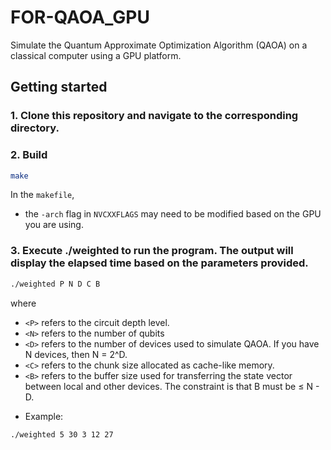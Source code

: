 # FOR-QAOA_GPU
Simulate the Quantum Approximate Optimization Algorithm (QAOA) on a classical computer using a GPU platform.

## Getting started

### 1. Clone this repository and navigate to the corresponding directory.

### 2. Build
```bash
make
```
In the `makefile`,
* the `-arch` flag in `NVCXXFLAGS` may need to be modified based on the GPU you are using.
  
### 3. Execute ./weighted to run the program. The output will display the elapsed time based on the parameters provided.
```bash
./weighted P N D C B
```
 where 
 * `<P>` refers to the circuit depth level.
 * `<N>` refers to the number of qubits
 * `<D>` refers to the number of devices used to simulate QAOA. If you have N devices, then N = 2^D.
 * `<C>` refers to the chunk size allocated as cache-like memory.
 * `<B>` refers to the buffer size used for transferring the state vector between local and other devices. The constraint is that B must be ≤ N - D.
- Example: 
```bash
./weighted 5 30 3 12 27
```
